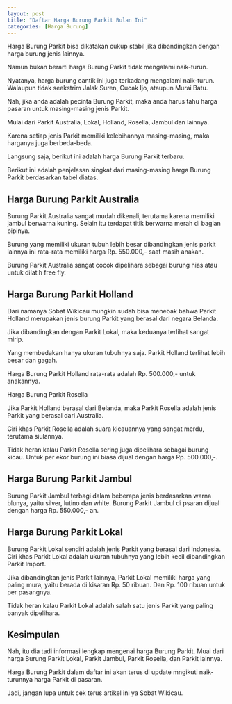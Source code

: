 ```yaml
---
layout: post
title: "Daftar Harga Burung Parkit Bulan Ini"
categories: [Harga Burung]
---
```


Harga Burung Parkit bisa dikatakan cukup stabil jika dibandingkan dengan harga burung jenis lainnya.

Namun bukan berarti harga Burung Parkit tidak mengalami naik-turun.

Nyatanya, harga burung cantik ini juga terkadang mengalami naik-turun. Walaupun tidak seekstrim Jalak Suren, Cucak Ijo, ataupun Murai Batu.

Nah, jika anda adalah pecinta Burung Parkit, maka anda harus tahu harga pasaran untuk masing-masing jenis Parkit.

Mulai dari Parkit Australia, Lokal, Holland, Rosella, Jambul dan lainnya.

Karena setiap jenis Parkit memiliki kelebihannya masing-masing, maka harganya juga berbeda-beda.

Langsung saja, berikut ini adalah harga Burung Parkit terbaru.

Berikut ini adalah penjelasan singkat dari masing-masing harga Burung Parkit berdasarkan tabel diatas.

## Harga Burung Parkit Australia

Burung Parkit Australia sangat mudah dikenali, terutama karena memiliki jambul berwarna kuning. Selain itu terdapat titik berwarna merah di bagian pipinya.

Burung yang memiliki ukuran tubuh lebih besar dibandingkan jenis parkit lainnya ini rata-rata memiliki harga Rp. 550.000,- saat masih anakan.

Burung Parkit Australia sangat cocok dipelihara sebagai burung hias atau untuk dilatih free fly.

## Harga Burung Parkit Holland

Dari namanya Sobat Wikicau mungkin sudah bisa menebak bahwa Parkit Holland merupakan jenis burung Parkit yang berasal dari negara Belanda.

Jika dibandingkan dengan Parkit Lokal, maka keduanya terlihat sangat mirip.

Yang membedakan hanya ukuran tubuhnya saja. Parkit Holland terlihat lebih besar dan gagah.

Harga Burung Parkit Holland rata-rata adalah Rp. 500.000,- untuk anakannya.

Harga Burung Parkit Rosella

Jika Parkit Holland berasal dari Belanda, maka Parkit Rosella adalah jenis Parkit yang berasal dari Australia.

Ciri khas Parkit Rosella adalah suara kicauannya yang sangat merdu, terutama siulannya.

Tidak heran kalau Parkit Rosella sering juga dipelihara sebagai burung kicau. Untuk per ekor burung ini biasa dijual dengan harga Rp. 500.000,-.

## Harga Burung Parkit Jambul

Burung Parkit Jambul terbagi dalam beberapa jenis berdasarkan warna blunya, yaitu silver, lutino dan white. Burung Parkit Jambul di psaran dijual dengan harga Rp. 550.000,- an.

## Harga Burung Parkit Lokal

Burung Parkit Lokal sendiri adalah jenis Parkit yang berasal dari Indonesia. Ciri khas Parkit Lokal adalah ukuran tubuhnya yang lebih kecil dibandingkan Parkit Import.

Jika dibandingkan jenis Parkit lainnya, Parkit Lokal memiliki harga yang paling mura, yaitu berada di kisaran Rp. 50 ribuan. Dan Rp. 100 ribuan untuk per pasangnya.

Tidak heran kalau Parkit Lokal adalah salah satu jenis Parkit yang paling banyak dipelihara.

## Kesimpulan

Nah, itu dia tadi informasi lengkap mengenai harga Burung Parkit. Muai dari harga Burung Parkit Lokal, Parkit Jambul, Parkit Rosella, dan Parkit lainnya.

Harga Burung Parkit dalam daftar ini akan terus di update mngikuti naik-turunnya harga Parkit di pasaran.

Jadi, jangan lupa untuk cek terus artikel ini ya Sobat Wikicau.